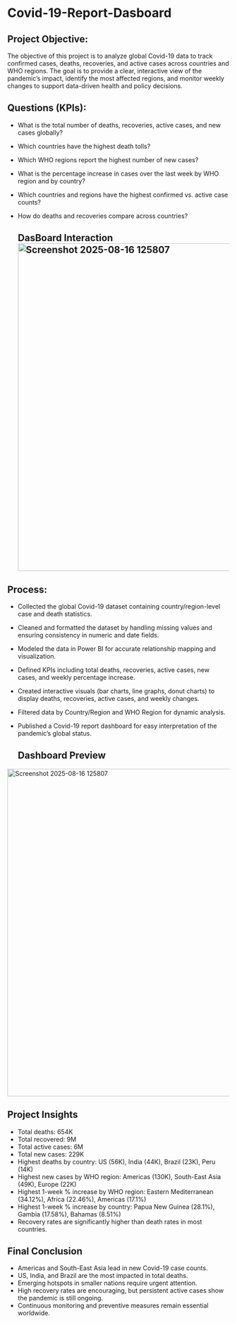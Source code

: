 # Covid-19-Report-Dasboard

## Project Objective:
The objective of this project is to analyze global Covid-19 data to track confirmed cases, deaths, recoveries, and active cases across countries and WHO regions. The goal is to provide a clear, interactive view of the pandemic’s impact, identify the most affected regions, and monitor weekly changes to support data-driven health and policy decisions.

  
## Questions (KPIs):

- What is the total number of deaths, recoveries, active cases, and new cases globally?
- Which countries have the highest death tolls?
- Which WHO regions report the highest number of new cases?
- What is the percentage increase in cases over the last week by WHO region and by country?
- Which countries and regions have the highest confirmed vs. active case counts?
- How do deaths and recoveries compare across countries?

  ## DasBoard Interaction  <img width="1326" height="743" alt="Screenshot 2025-08-16 125807" src="https://github.com/user-attachments/assets/481a648f-a69e-4a0a-94e6-05383223aaae" />


## Process:
- Collected the global Covid-19 dataset containing country/region-level case and death statistics.
- Cleaned and formatted the dataset by handling missing values and ensuring consistency in numeric and date fields.
- Modeled the data in Power BI for accurate relationship mapping and visualization.
- Defined KPIs including total deaths, recoveries, active cases, new cases, and weekly percentage increase.
- Created interactive visuals (bar charts, line graphs, donut charts) to display deaths, recoveries, active cases, and weekly changes.
- Filtered data by Country/Region and WHO Region for dynamic analysis.
- Published a Covid-19 report dashboard for easy interpretation of the pandemic’s global status.

  ## Dashboard Preview
 <img width="1326" height="743" alt="Screenshot 2025-08-16 125807" src="https://github.com/user-attachments/assets/9fc92db0-f61f-4897-8c83-7cfc827e9104" />




## Project Insights
- Total deaths: 654K
- Total recovered: 9M
- Total active cases: 6M
- Total new cases: 229K
- Highest deaths by country: US (56K), India (44K), Brazil (23K), Peru (14K)
- Highest new cases by WHO region: Americas (130K), South-East Asia (49K), Europe (22K)
- Highest 1-week % increase by WHO region: Eastern Mediterranean (34.12%), Africa (22.46%), Americas (17.1%)
- Highest 1-week % increase by country: Papua New Guinea (28.1%), Gambia (17.58%), Bahamas (8.51%)
- Recovery rates are significantly higher than death rates in most countries.

## Final Conclusion
- Americas and South-East Asia lead in new Covid-19 case counts.
- US, India, and Brazil are the most impacted in total deaths.
- Emerging hotspots in smaller nations require urgent attention.
- High recovery rates are encouraging, but persistent active cases show the pandemic is still ongoing.
- Continuous monitoring and preventive measures remain essential worldwide.

  
